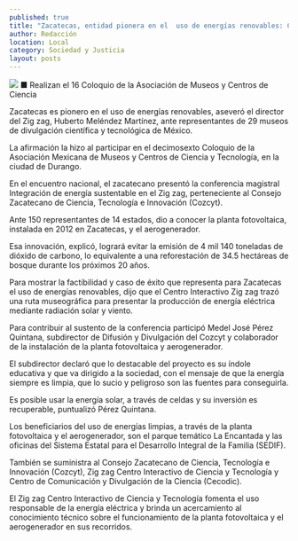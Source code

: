 ```yaml
---
published: true
title: "Zacatecas, entidad pionera en el  uso de energías renovables: Cozcyt"
author: Redacción
location: Local
category: Sociedad y Justicia
layout: posts
---
```


![](http://i.imgur.com/8SVwcW5m.jpg)
■ Realizan el 16 Coloquio de la Asociación de Museos y Centros de Ciencia

Zacatecas es pionero en el uso de energías renovables, aseveró el director del Zig zag, Huberto Meléndez Martínez, ante representantes de 29 museos de divulgación científica y tecnológica de México. 

La afirmación la hizo al participar en el decimosexto Coloquio de la Asociación Mexicana de Museos y Centros de Ciencia y Tecnología, en la ciudad de Durango.

En el encuentro nacional, el zacatecano presentó la conferencia magistral Integración de energía sustentable en el Zig zag, perteneciente al Consejo Zacatecano de Ciencia, Tecnología e Innovación (Cozcyt).

Ante 150 representantes de 14 estados, dio a conocer la planta fotovoltaica, instalada en 2012 en Zacatecas, y el aerogenerador.

Esa innovación, explicó, logrará evitar la emisión de 4 mil 140 toneladas de dióxido de carbono, lo equivalente a una reforestación de 34.5 hectáreas de bosque durante los próximos 20 años.

Para mostrar la factibilidad y caso de éxito que representa para Zacatecas el uso de energías renovables, dijo que el Centro Interactivo Zig zag trazó una ruta museográfica para presentar la producción de energía eléctrica mediante radiación solar y viento.

Para contribuir al sustento de la conferencia participó Medel José Pérez Quintana, subdirector de Difusión y Divulgación del Cozcyt y colaborador de la instalación de la planta fotovoltaica y aerogenerador.

El subdirector declaró que lo destacable del proyecto es su índole educativa y que va dirigido a la sociedad, con el mensaje de que la energía siempre es limpia, que lo sucio y peligroso son las fuentes para conseguirla. 

Es posible usar la energía solar, a través de celdas y su inversión es recuperable, puntualizó Pérez Quintana.

Los beneficiarios del uso de energías limpias, a través de la planta fotovoltaica y el aerogenerador, son el parque temático La Encantada y las oficinas del Sistema Estatal para el Desarrollo Integral de la Familia (SEDIF). 

También se suministra al Consejo Zacatecano de Ciencia, Tecnología e Innovación (Cozcyt), Zig zag Centro Interactivo de Ciencia y Tecnología y Centro de Comunicación y Divulgación de la Ciencia (Cecodic).

El Zig zag Centro Interactivo de Ciencia y Tecnología fomenta el uso responsable de la energía eléctrica y brinda un acercamiento al conocimiento técnico sobre el funcionamiento de la planta fotovoltaica y el aerogenerador en sus recorridos.
